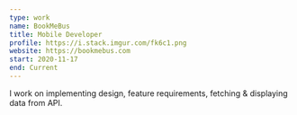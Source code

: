 ```yaml
---
type: work
name: BookMeBus
title: Mobile Developer
profile: https://i.stack.imgur.com/fk6c1.png
website: https://bookmebus.com
start: 2020-11-17
end: Current
---
```


I work on implementing design, feature requirements, fetching & displaying data from API.